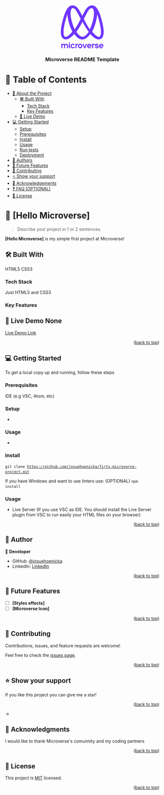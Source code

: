 <a name="readme-top"></a>

<div align="center">
  <img src="murple_logo.png" alt="logo" width="140"  height="auto" />
  <br/>

  <h3><b>Microverse README Template</b></h3>

</div>

# 📗 Table of Contents

- [📖 About the Project](#about-project)
  - [🛠 Built With](#built-with)
    - [Tech Stack](#tech-stack)
    - [Key Features](#key-features)
  - [🚀 Live Demo](#live-demo)
- [💻 Getting Started](#getting-started)
  - [Setup](#setup)
  - [Prerequisites](#prerequisites)
  - [Install](#install)
  - [Usage](#usage)
  - [Run tests](#run-tests)
  - [Deployment](#triangular_flag_on_post-deployment)
- [👥 Authors](#authors)
- [🔭 Future Features](#future-features)
- [🤝 Contributing](#contributing)
- [⭐️ Show your support](#support)
- [🙏 Acknowledgements](#acknowledgements)
- [❓ FAQ (OPTIONAL)](#faq)
- [📝 License](#license)

# 📖 [Hello Microverse] <a name="about-project"></a>

> Describe your project in 1 or 2 sentences.

**[Hello Microverse]** is my simple first project at Microverse!

## 🛠 Built With 
<a name="built-with">HTML5</a>
<a name="built-with">CSS3</a>

### Tech Stack 
<a name="tech-stack">Just HTML5 and CSS3</a>

### Key Features <a name="key-features"></a>

## 🚀 Live Demo <a name="live-demo">None</a>

[Live Demo Link](https://github.com/josuehoenicka/firts-microverse-project#setup)

<p align="right">(<a href="#readme-top">back to top</a>)</p>

## 💻 Getting Started <a name="getting-started"></a>

To get a local copy up and running, follow these steps

### Prerequisites

IDE (e.g VSC, Atom, etc)

### Setup

-

### Usage

-

### Install

<code>git clone https://github.com/josuehoenicka/firts-microverse-project.git</code>

If you have Windows and want to use linters use: (OPTIONAL)
<code>npm install</code>

### Usage

- Live Server (If you use VSC as IDE. You should install the Live Server plugin from VSC to run easily your HTML files on your browser)


<p align="right">(<a href="#readme-top">back to top</a>)</p>

## 👥 Author <a name="authors"></a>

👤 **Developer**

- GitHub: [@josuehoenicka](https://github.com/josuehoenicka)
- LinkedIn: [LinkedIn](https://www.linkedin.com/in/josuehoenicka/)

<p align="right">(<a href="#readme-top">back to top</a>)</p>


## 🔭 Future Features <a name="future-features"></a>

- [ ] **[Styles effects]**
- [ ] **[Microverse Icon]**

<p align="right">(<a href="#readme-top">back to top</a>)</p>

## 🤝 Contributing <a name="contributing"></a>

Contributions, issues, and feature requests are welcome!

Feel free to check the [issues page](../../issues/).

<p align="right">(<a href="#readme-top">back to top</a>)</p>


## ⭐️ Show your support <a name="support"></a>

If you like this project you can give me a star!

<p align="right">(<a href="#readme-top">back to top</a>)</p>
->

## 🙏 Acknowledgments <a name="acknowledgements"></a>

I would like to thank Microverse's comunnity and my coding partners

<p align="right">(<a href="#readme-top">back to top</a>)</p>

## 📝 License <a name="license"></a>

This project is [MIT](./LICENSE) licensed.

<p align="right">(<a href="#readme-top">back to top</a>)</p>
